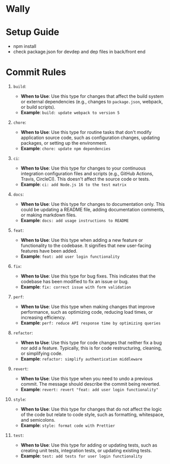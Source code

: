 # Wally

# Setup Guide

- npm install
- check package.json for devdep and dep files in back/front end

# Commit Rules

1. `build`:

   - **When to Use**: Use this type for changes that affect the build system or external dependencies (e.g., changes to `package.json`, webpack, or build scripts).
   - **Example**: `build: update webpack to version 5`

2. `chore`:

   - **When to Use**: Use this type for routine tasks that don't modify application source code, such as configuration changes, updating packages, or setting up the environment.
   - **Example**: `chore: update npm dependencies`

3. `ci`:

   - **When to Use**: Use this type for changes to your continuous integration configuration files and scripts (e.g., GitHub Actions, Travis, CircleCI). This doesn't affect the source code or tests.
   - **Example**: `ci: add Node.js 16 to the test matrix`

4. `docs`:

   - **When to Use**: Use this type for changes to documentation only. This could be updating a README file, adding documentation comments, or making markdown files.
   - **Example**: `docs: add usage instructions to README`

5. `feat`:

   - **When to Use**: Use this type when adding a new feature or functionality to the codebase. It signifies that new user-facing features have been added.
   - **Example**: `feat: add user login functionality`

6. `fix`:

   - **When to Use**: Use this type for bug fixes. This indicates that the codebase has been modified to fix an issue or bug.
   - **Example**: `fix: correct issue with form validation`

7. `perf`:

   - **When to Use**: Use this type when making changes that improve performance, such as optimizing code, reducing load times, or increasing efficiency.
   - **Example**: `perf: reduce API response time by optimizing queries`

8. `refactor`:

   - **When to Use**: Use this type for code changes that neither fix a bug nor add a feature. Typically, this is for code restructuring, cleaning, or simplifying code.
   - **Example**: `refactor: simplify authentication middleware`

9. `revert`:

   - **When to Use**: Use this type when you need to undo a previous commit. The message should describe the commit being reverted.
   - **Example**: `revert: revert "feat: add user login functionality"`

10. `style`:

    - **When to Use**: Use this type for changes that do not affect the logic of the code but relate to code style, such as formatting, whitespace, and semicolons.
    - **Example**: `style: format code with Prettier`

11. `test`:
    - **When to Use**: Use this type for adding or updating tests, such as creating unit tests, integration tests, or updating existing tests.
    - **Example**: `test: add tests for user login functionality`
